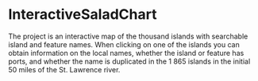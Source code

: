 # InteractiveSaladChart
The project is an interactive map of the thousand islands with searchable island and feature names. When clicking on one of the islands you can obtain information on the local names, whether the island or feature has ports, and whether the name is duplicated in the 1 865 islands in the initial 50 miles of the St. Lawrence river. 
